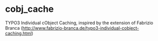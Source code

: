 cobj_cache
==========

TYPO3 Individual cObject Caching, inspired by the extension of Fabrizio Branca (http://www.fabrizio-branca.de/typo3-individual-cobject-caching.html)
